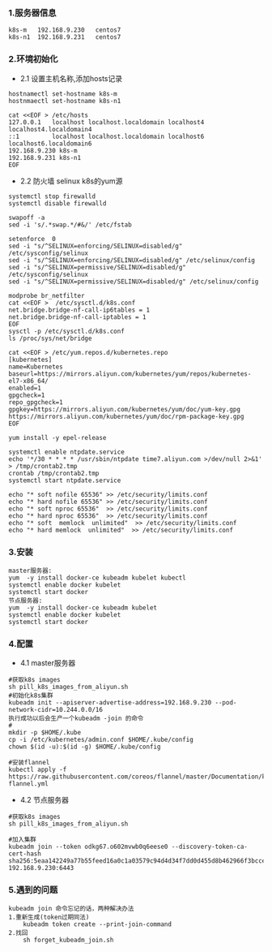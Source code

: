 ###  1.服务器信息
    k8s-m   192.168.9.230   centos7
    k8s-n1  192.168.9.231   centos7

###  2.环境初始化
* 2.1 设置主机名称,添加hosts记录
>
    hostnamectl set-hostname k8s-m
    hostnmaectl set-hostname k8s-n1

    cat <<EOF > /etc/hosts
    127.0.0.1   localhost localhost.localdomain localhost4 localhost4.localdomain4
    ::1         localhost localhost.localdomain localhost6 localhost6.localdomain6
    192.168.9.230 k8s-m
    192.168.9.231 k8s-n1
    EOF

* 2.2 防火墙 selinux k8s的yum源
>
    systemctl stop firewalld
    systemctl disable firewalld

    swapoff -a 
    sed -i 's/.*swap.*/#&/' /etc/fstab

    setenforce  0 
    sed -i "s/^SELINUX=enforcing/SELINUX=disabled/g" /etc/sysconfig/selinux 
    sed -i "s/^SELINUX=enforcing/SELINUX=disabled/g" /etc/selinux/config 
    sed -i "s/^SELINUX=permissive/SELINUX=disabled/g" /etc/sysconfig/selinux 
    sed -i "s/^SELINUX=permissive/SELINUX=disabled/g" /etc/selinux/config  

    modprobe br_netfilter
    cat <<EOF >  /etc/sysctl.d/k8s.conf
    net.bridge.bridge-nf-call-ip6tables = 1
    net.bridge.bridge-nf-call-iptables = 1
    EOF
    sysctl -p /etc/sysctl.d/k8s.conf
    ls /proc/sys/net/bridge

    cat <<EOF > /etc/yum.repos.d/kubernetes.repo
    [kubernetes]
    name=Kubernetes
    baseurl=https://mirrors.aliyun.com/kubernetes/yum/repos/kubernetes-el7-x86_64/
    enabled=1
    gpgcheck=1
    repo_gpgcheck=1
    gpgkey=https://mirrors.aliyun.com/kubernetes/yum/doc/yum-key.gpg https://mirrors.aliyun.com/kubernetes/yum/doc/rpm-package-key.gpg
    EOF

    yum install -y epel-release

    systemctl enable ntpdate.service
    echo '*/30 * * * * /usr/sbin/ntpdate time7.aliyun.com >/dev/null 2>&1' > /tmp/crontab2.tmp
    crontab /tmp/crontab2.tmp
    systemctl start ntpdate.service
    
    echo "* soft nofile 65536" >> /etc/security/limits.conf
    echo "* hard nofile 65536" >> /etc/security/limits.conf
    echo "* soft nproc 65536"  >> /etc/security/limits.conf
    echo "* hard nproc 65536"  >> /etc/security/limits.conf
    echo "* soft  memlock  unlimited"  >> /etc/security/limits.conf
    echo "* hard memlock  unlimited"  >> /etc/security/limits.conf
### 3.安装
>
    master服务器:
    yum  -y install docker-ce kubeadm kubelet kubectl
    systemctl enable docker kubelet
    systemctl start docker 
    节点服务器:
    yum  -y install docker-ce kubeadm kubelet 
    systemctl enable docker kubelet
    systemctl start docker 

### 4.配置
* 4.1 master服务器
>
    #获取k8s images
    sh pill_k8s_images_from_aliyun.sh
    #初始化k8s集群
    kubeadm init --apiserver-advertise-address=192.168.9.230 --pod-network-cidr=10.244.0.0/16
    执行成功以后会生产一个kubeadm -join 的命令
    #
    mkdir -p $HOME/.kube
    cp -i /etc/kubernetes/admin.conf $HOME/.kube/config
    chown $(id -u):$(id -g) $HOME/.kube/config

    #安装flannel
    kubectl apply -f https://raw.githubusercontent.com/coreos/flannel/master/Documentation/kube-flannel.yml

* 4.2 节点服务器
>
    #获取k8s images
    sh pill_k8s_images_from_aliyun.sh

    #加入集群
    kubeadm join --token odkg67.o602mvwb0q6eese0 --discovery-token-ca-cert-hash sha256:5eaa142249a77b55feed16a0c1a03579c94d4d34f7dd0d455d8b462966f3bcce 192.168.9.230:6443


### 5.遇到的问题
    kubeadm join 命令忘记的话，两种解决办法
    1.重新生成(token过期同法)
        kubeadm token create --print-join-command
    2.找回
        sh forget_kubeadm_join.sh